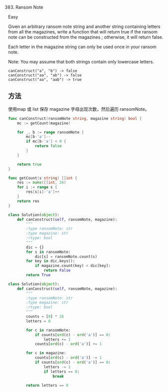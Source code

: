 383. Ransom Note


Easy


Given an arbitrary ransom note string and another string containing letters from all the magazines, write a function that will return true if the ransom note can be constructed from the magazines ; otherwise, it will return false.

Each letter in the magazine string can only be used once in your ransom note.

Note:
You may assume that both strings contain only lowercase letters.

```
canConstruct("a", "b") -> false
canConstruct("aa", "ab") -> false
canConstruct("aa", "aab") -> true
```


## 方法

使用map 或 list 保存 magazine 字母出现次数，然后遍历 ransomNote。

```go
func canConstruct(ransomNote string, magazine string) bool {
    mc := getCount(magazine)

	for _, b := range ransomNote {
		mc[b-'a']--
		if mc[b-'a'] < 0 {
			return false
		}
	}

	return true
}

func getCount(s string) []int {
	res := make([]int, 26)
	for i := range s {
		res[s[i]-'a']++
	}
	return res
}

```



```python
class Solution(object):
    def canConstruct(self, ransomNote, magazine):
        """
        :type ransomNote: str
        :type magazine: str
        :rtype: bool
        """
        dic = {}
        for s in ransomNote:
            dic[s] = ransomNote.count(s)
        for key in dic.keys():
            if magazine.count(key) < dic[key]:
                return False
        return True

```


```python
class Solution(object):
    def canConstruct(self, ransomNote, magazine):
        """
        :type ransomNote: str
        :type magazine: str
        :rtype: bool
        """
        counts = [0] * 26
        letters = 0

        for c in ransomNote:
            if counts[ord(c) - ord('a')] == 0:
                letters += 1
            counts[ord(c) - ord('a')] += 1

        for c in magazine:
            counts[ord(c) - ord('a')] -= 1
            if counts[ord(c) - ord('a')] == 0:
                letters -= 1
                if letters == 0:
                    break

        return letters == 0
```